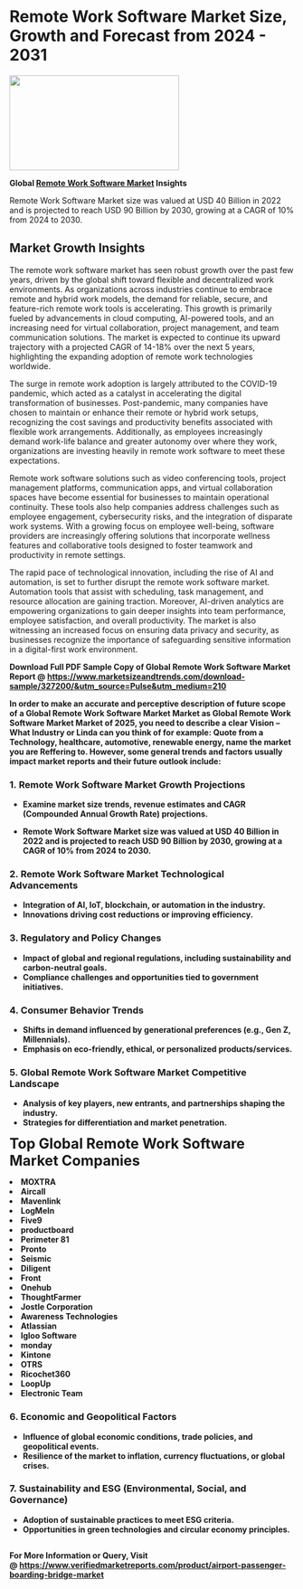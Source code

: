<H1>Remote Work Software Market Size, Growth and Forecast from 2024 - 2031</H1><img class="aligncenter size-medium wp-image-584254" src="https://thirdeyenews.in/wp-content/uploads/2024/09/Global-Market-Research-300x168.jpeg" alt="" width="300" height="168" /><p><strong>Global&nbsp;<a href="https://www.marketsizeandtrends.com/download-sample/327200/&amp;utm_source=Pulse&amp;utm_medium=210">Remote Work Software Market</a> Insights</strong></p><p>Remote Work Software Market size was valued at USD 40 Billion in 2022 and is projected to reach USD 90 Billion by 2030, growing at a CAGR of 10% from 2024 to 2030.</p><p><h2>Market Growth Insights</h2> <p>The remote work software market has seen robust growth over the past few years, driven by the global shift toward flexible and decentralized work environments. As organizations across industries continue to embrace remote and hybrid work models, the demand for reliable, secure, and feature-rich remote work tools is accelerating. This growth is primarily fueled by advancements in cloud computing, AI-powered tools, and an increasing need for virtual collaboration, project management, and team communication solutions. The market is expected to continue its upward trajectory with a projected CAGR of 14-18% over the next 5 years, highlighting the expanding adoption of remote work technologies worldwide.</p> <p><strong></strong></p> <p>The surge in remote work adoption is largely attributed to the COVID-19 pandemic, which acted as a catalyst in accelerating the digital transformation of businesses. Post-pandemic, many companies have chosen to maintain or enhance their remote or hybrid work setups, recognizing the cost savings and productivity benefits associated with flexible work arrangements. Additionally, as employees increasingly demand work-life balance and greater autonomy over where they work, organizations are investing heavily in remote work software to meet these expectations.</p> <p>Remote work software solutions such as video conferencing tools, project management platforms, communication apps, and virtual collaboration spaces have become essential for businesses to maintain operational continuity. These tools also help companies address challenges such as employee engagement, cybersecurity risks, and the integration of disparate work systems. With a growing focus on employee well-being, software providers are increasingly offering solutions that incorporate wellness features and collaborative tools designed to foster teamwork and productivity in remote settings.</p> <p>The rapid pace of technological innovation, including the rise of AI and automation, is set to further disrupt the remote work software market. Automation tools that assist with scheduling, task management, and resource allocation are gaining traction. Moreover, AI-driven analytics are empowering organizations to gain deeper insights into team performance, employee satisfaction, and overall productivity. The market is also witnessing an increased focus on ensuring data privacy and security, as businesses recognize the importance of safeguarding sensitive information in a digital-first work environment.</p> <p><strong></p><p><span class=""><strong>Download Full PDF Sample Copy of Global Remote Work Software Market Report</strong> @ <a href="https://www.marketsizeandtrends.com/download-sample/327200/&amp;utm_source=Pulse&amp;utm_medium=210" target="_blank">https://www.marketsizeandtrends.com/download-sample/327200/&amp;utm_source=Pulse&amp;utm_medium=210</a></span></p><p>In order to make an accurate and perceptive description of future scope of a Global&nbsp;Remote Work Software Market Market as Global&nbsp;Remote Work Software Market Market of 2025, you need to describe a clear Vision &ndash; What Industry or Linda can you think of for example: Quote from a Technology, healthcare, automotive, renewable energy, name the market you are Reffering to. However, some general trends and factors usually impact market reports and their future outlook include:</p><h3>1.&nbsp;<strong>Remote Work Software Market Growth Projections</strong></h3><ul><li>Examine market size trends, revenue estimates and CAGR (Compounded Annual Growth Rate) projections.</li><li><p>Remote Work Software Market size was valued at USD 40 Billion in 2022 and is projected to reach USD 90 Billion by 2030, growing at a CAGR of 10% from 2024 to 2030.</p></li></ul><h3>2.&nbsp;<strong>Remote Work Software Market Technological Advancements</strong></h3><ul><li>Integration of AI, IoT, blockchain, or automation in the industry.</li><li>Innovations driving cost reductions or improving efficiency.</li></ul><h3>3.&nbsp;<strong>Regulatory and Policy Changes</strong></h3><ul><li>Impact of global and regional regulations, including sustainability and carbon-neutral goals.</li><li>Compliance challenges and opportunities tied to government initiatives.</li></ul><h3>4.&nbsp;<strong>Consumer Behavior Trends</strong></h3><ul><li>Shifts in demand influenced by generational preferences (e.g., Gen Z, Millennials).</li><li>Emphasis on eco-friendly, ethical, or personalized products/services.</li></ul><h3>5.&nbsp;<strong>Global Remote Work Software Market Competitive Landscape</strong></h3><ul><li>Analysis of key players, new entrants, and partnerships shaping the industry.</li><li>Strategies for differentiation and market penetration.</li></ul><p data-pm-slice="1 1 []"><span style="color: inherit; font-family: inherit; font-size: 25px;">Top Global Remote Work Software Market Companies</span></p><div class="" data-test-id=""><p><li>MOXTRA</li><li> Aircall</li><li> Mavenlink</li><li> LogMeIn</li><li> Five9</li><li> productboard</li><li> Perimeter 81</li><li> Pronto</li><li> Seismic</li><li> Diligent</li><li> Front</li><li> Onehub</li><li> ThoughtFarmer</li><li> Jostle Corporation</li><li> Awareness Technologies</li><li> Atlassian</li><li> Igloo Software</li><li> monday</li><li> Kintone</li><li> OTRS</li><li> Ricochet360</li><li> LoopUp</li><li> Electronic Team</li></p></div><h3>6.&nbsp;<strong>Economic and Geopolitical Factors</strong></h3><ul><li>Influence of global economic conditions, trade policies, and geopolitical events.</li><li>Resilience of the market to inflation, currency fluctuations, or global crises.</li></ul><h3>7.&nbsp;<strong>Sustainability and ESG (Environmental, Social, and Governance)</strong></h3><ul><li>Adoption of sustainable practices to meet ESG criteria.</li><li>Opportunities in green technologies and circular economy principles.</li></ul><h2><strong style="font-size: 14px;">For More Information or Query, Visit @&nbsp;</strong><a style="background-color: #ffffff; font-size: 14px;" href="https://www.marketsizeandtrends.com/report/remote-work-software-market/" target="_blank">https://www.verifiedmarketreports.com/product/airport-passenger-boarding-bridge-market</a></h2>
